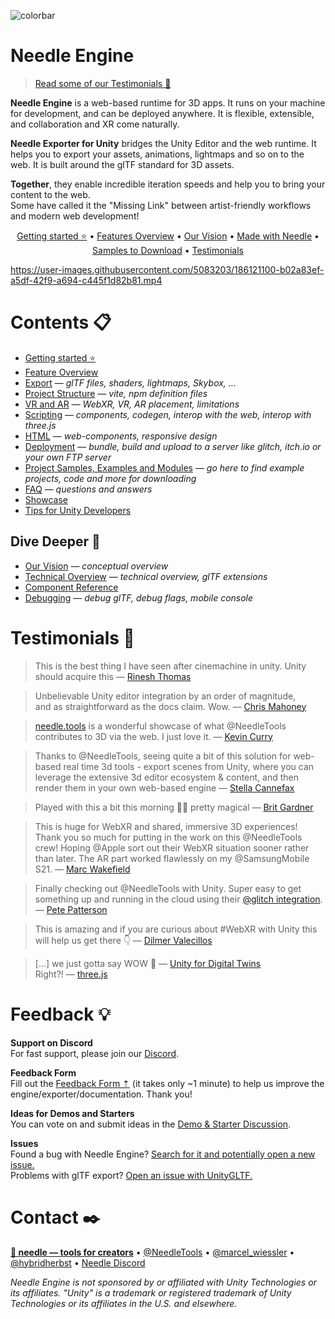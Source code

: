 ![colorbar](https://user-images.githubusercontent.com/5083203/180309860-542e6882-163c-4e11-9555-2c669ad72472.png)

# Needle Engine

> [Read some of our Testimonials 🤗](#testimonials-)

**Needle Engine** is a web-based runtime for 3D apps. It runs on your machine for development, and can be deployed anywhere. It is flexible, extensible, and collaboration and XR come naturally.  

**Needle Exporter for Unity** bridges the Unity Editor and the web runtime. It helps you to export your assets, animations, lightmaps and so on to the web. It is built around the glTF standard for 3D assets.  

**Together**, they enable incredible iteration speeds and help you to bring your content to the web.  
Some have called it the "Missing Link" between artist-friendly workflows and modern web development!

<p align="center">
<a href="./documentation/getting-started.md">Getting started ⭐</a> • <a href="https://fwd.needle.tools/needle-engine/docs/features-overview">Features Overview</a> • <a href="./documentation/vision.md">Our Vision</a> • <a href="https://fwd.needle.tools/needle-engine/projects">Made with Needle</a> • <a href="./documentation/samples-and-modules.md">Samples to Download</a> • <a href="#testimonials">Testimonials</a>
</p>


https://user-images.githubusercontent.com/5083203/186121100-b02a83ef-a5df-42f9-a694-c445f1d82b81.mp4


# Contents 📋
- [Getting started ⭐](./documentation/getting-started.md)
- [Feature Overview](./documentation/features-overview.md)
- [Export](./documentation/export.md) — *glTF files, shaders, lightmaps, Skybox, ...*
- [Project Structure](./documentation/project_structure.md) — *vite, npm definition files*
- [VR and AR](./documentation/xr.md) — *WebXR, VR, AR placement, limitations*
- [Scripting](./documentation/scripting.md) — *components, codegen, interop with the web, interop with three.js*
- [HTML](./documentation/html.md) — *web-components, responsive design*
- [Deployment](./documentation/deployment.md) — *bundle, build and upload to a server like glitch, itch.io or your own FTP server*
- [Project Samples, Examples and Modules](./documentation/samples-and-modules.md) — *go here to find example projects, code and more for downloading*
- [FAQ](./documentation/faq.md) — *questions and answers*  
- [Showcase](./documentation/examples.md)
- [Tips for Unity Developers](./documentation/for-unity-developers.md)

## Dive Deeper 🐠
- [Our Vision](./documentation/vision.md) — *conceptual overview*
- [Technical Overview](./documentation/technical-overview.md) — *technical overview, glTF extensions*
- [Component Reference](./documentation/component-reference.md)
- [Debugging](./documentation/debugging.md) — *debug glTF, debug flags, mobile console*

# Testimonials 🤗

> This is the best thing I have seen after cinemachine in unity. Unity should acquire this — [Rinesh Thomas](https://twitter.com/rineshthomas/status/1566342798063947777?t=z6sG3Z7mol-NfIRfTTKqCQ&s=19)

> Unbelievable Unity editor integration by an order of magnitude,  
  and as straightforward as the docs claim. Wow. — [Chris Mahoney](https://twitter.com/mahoneymatic/status/1562981022932684800?t=qNqojoZkk2CZrJa7dGzqng&s=19)

> [needle.tools](https://needle.tools) is a wonderful showcase of what @NeedleTools contributes to 3D via the web. I just love it. — [Kevin Curry](https://twitter.com/kmcurry/status/1574333302022062080)

> Thanks to @NeedleTools, seeing quite a bit of this solution for web-based real time 3d tools - export scenes from Unity, where you can leverage the extensive 3d editor ecosystem & content, and then render them in your own web-based engine — [Stella Cannefax](https://twitter.com/0xstella/status/1574853012585172993)

> Played with this a bit this morning 🤯🤯 pretty magical — [Brit Gardner](https://twitter.com/britg/status/1562443905580163072)

> This is huge for WebXR and shared, immersive 3D experiences! Thank you so much for putting in the work on this @NeedleTools crew! Hoping @Apple
 sort out their WebXR situation sooner rather than later. The AR part worked flawlessly on my @SamsungMobile S21. — [Marc Wakefield](https://twitter.com/mrm_design/status/1567391880169545729)

> Finally checking out @NeedleTools with Unity. Super easy to get something up and running in the cloud using their [@glitch
 integration](https://github.com/needle-tools/needle-engine-support/blob/main/documentation/deployment.md#deploy-to-glitch-). — [Pete Patterson](https://twitter.com/VRSpatialist/status/1572300394285383680)
 
 > This is amazing and if you are curious about #WebXR with Unity this will help us get there 👇 — [Dilmer Valecillos](https://twitter.com/Dilmerv/status/1562209049856188420)

> [...] we just gotta say WOW 🤩 — [Unity for Digital Twins](https://twitter.com/DigitalTwin/status/1576934958681055233)  
> Right?! — [three.js](https://twitter.com/threejs/status/1576944690737209344)

# Feedback 💡

**Support on Discord**  
For fast support, please join our [Discord](https://discord.needle.tools).

**Feedback Form**  
Fill out the [Feedback Form ⇡](https://fwd.needle.tools/needle-engine/feedback) (it takes only ~1 minute) to help us improve the engine/exporter/documentation. Thank you!  

**Ideas for Demos and Starters**  
You can vote on and submit ideas in the [Demo & Starter Discussion](https://github.com/needle-tools/needle-engine-support/discussions/categories/demo-and-starter-ideas). 

**Issues**  
Found a bug with Needle Engine? [Search for it and potentially open a new issue.](https://github.com/needle-tools/needle-engine-support/issues)  
Problems with glTF export? [Open an issue with UnityGLTF.](https://github.com/prefrontalcortex/UnityGLTF/issues)

# Contact ✒️
<b>[🌵 needle — tools for creators](https://needle.tools)</b> • 
[@NeedleTools](https://twitter.com/NeedleTools) • 
[@marcel_wiessler](https://twitter.com/marcel_wiessler) • 
[@hybridherbst](https://twitter.com/hybridherbst) • 
[Needle Discord](https://discord.needle.tools)


*Needle Engine is not sponsored by or affiliated with Unity Technologies or its affiliates. "Unity" is a trademark or registered trademark of Unity Technologies or its affiliates in the U.S. and elsewhere.*
